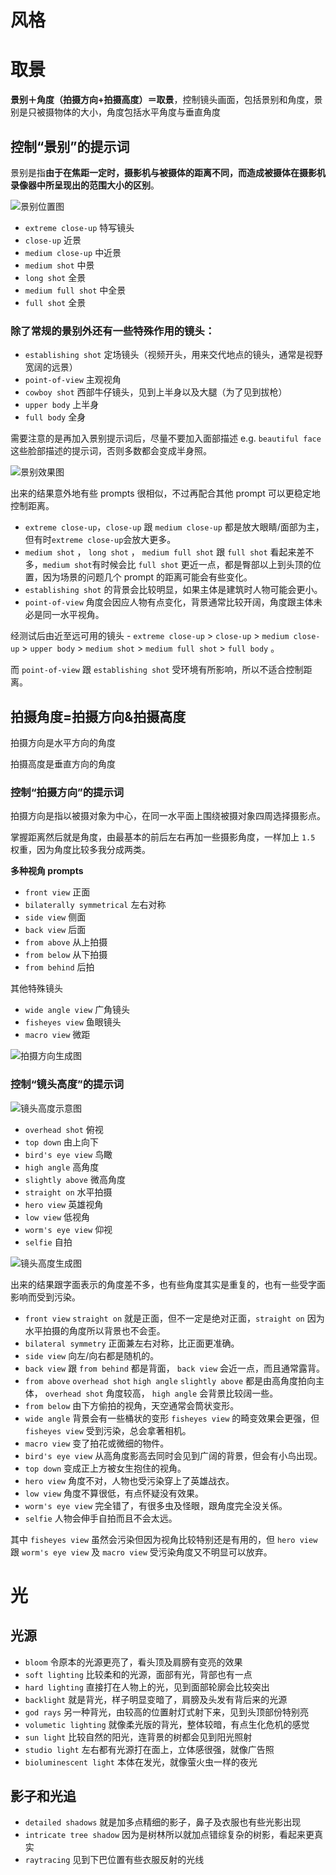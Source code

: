 # 风格





# 取景

**景别＋角度（拍摄方向+拍摄高度）＝取景**，控制镜头画面，包括景别和角度，景别是只被摄物体的大小，角度包括水平角度与垂直角度



## 控制“景别”的提示词

景别是指**由于在焦距一定时，摄影机与被摄体的距离不同，而造成被摄体在摄影机录像器中所呈现出的范围大小的区别**。

![景别位置图](https://raw.githubusercontent.com/OverCookkk/PicBed/master/blogImg/%E6%99%AF%E5%88%AB%E4%BD%8D%E7%BD%AE%E5%9B%BE.jpg)

- `extreme close-up` 特写镜头
- `close-up` 近景
- `medium close-up` 中近景
- `medium shot` 中景
- `long shot` 全景
- `medium full shot` 中全景
- `full shot` 全景

### **除了常规的景别外还有一些特殊作用的镜头：**

- `establishing shot` 定场镜头（视频开头，用来交代地点的镜头，通常是视野宽阔的远景）
- `point-of-view` 主观视角
- `cowboy shot` 西部牛仔镜头，见到上半身以及大腿（为了见到拔枪）
- `upper body` 上半身
- `full body` 全身

需要注意的是再加入景别提示词后，尽量不要加入面部描述 e.g. `beautiful face`这些脸部描述的提示词，否则多数都会变成半身照。

![景别效果图](https://raw.githubusercontent.com/OverCookkk/PicBed/master/blogImg/%E6%99%AF%E5%88%AB%E6%95%88%E6%9E%9C%E5%9B%BE.jpg)

出来的结果意外地有些 prompts 很相似，不过再配合其他 prompt 可以更稳定地控制距离。

- `extreme close-up`，`close-up` 跟 `medium close-up` 都是放大眼睛/面部为主，但有时`extreme close-up`会放大更多。
- `medium shot` ， `long shot` ， `medium full shot` 跟 `full shot` 看起来差不多，`medium shot`有时候会比 `full shot` 更近一点，都是臀部以上到头顶的位置，因为场景的问题几个 prompt 的距离可能会有些变化。
- `establishing shot` 的背景会比较明显，如果主体是建筑时人物可能会更小。
- `point-of-view` 角度会因应人物有点变化，背景通常比较开阔，角度跟主体未必是同一水平视角。

经测试后由近至远可用的镜头 - `extreme close-up` > `close-up` > `medium close-up` > `upper body` > `medium shot` > `medium full shot` > `full body` 。

而 `point-of-view` 跟 `establishing shot` 受环境有所影响，所以不适合控制距离。



## 拍摄角度=拍摄方向&拍摄高度

拍摄方向是水平方向的角度

拍摄高度是垂直方向的角度

### 控制“拍摄方向”的提示词

拍摄方向是指以被摄对象为中心，在同一水平面上围绕被摄对象四周选择摄影点。

掌握距离然后就是角度，由最基本的前后左右再加一些摄影角度，一样加上 `1.5` 权重，因为角度比较多我分成两类。

**多种视角 prompts**

- `front view` 正面
- `bilaterally symmetrical` 左右对称
- `side view` 侧面
- `back view` 后面
- `from above` 从上拍摄
- `from below` 从下拍摄
- `from behind` 后拍

其他特殊镜头

- `wide angle view` 广角镜头
- `fisheyes view` 鱼眼镜头
- `macro view` 微距

![拍摄方向生成图](https://raw.githubusercontent.com/OverCookkk/PicBed/master/blogImg/%E6%8B%8D%E6%91%84%E6%96%B9%E5%90%91%E7%94%9F%E6%88%90%E5%9B%BE.jpg)





### 控制“镜头高度”的提示词

![镜头高度示意图](https://raw.githubusercontent.com/OverCookkk/PicBed/master/blogImg/%E9%95%9C%E5%A4%B4%E9%AB%98%E5%BA%A6%E7%A4%BA%E6%84%8F%E5%9B%BE.jpg)



- `overhead shot` 俯视
- `top down` 由上向下
- `bird's eye view` 鸟瞰
- `high angle` 高角度
- `slightly above` 微高角度
- `straight on` 水平拍摄
- `hero view` 英雄视角
- `low view` 低视角
- `worm's eye view` 仰视
- `selfie` 自拍

![镜头高度生成图](https://raw.githubusercontent.com/OverCookkk/PicBed/master/blogImg/%E9%95%9C%E5%A4%B4%E9%AB%98%E5%BA%A6%E7%94%9F%E6%88%90%E5%9B%BE.jpg)

出来的结果跟字面表示的角度差不多，也有些角度其实是重复的，也有一些受字面影响而受到污染。

- `front view` `straight on` 就是正面，但不一定是绝对正面，`straight on` 因为水平拍摄的角度所以背景也不会歪。
- `bilateral symmetry` 正面兼左右对称，比正面更准确。
- `side view` 向左/向右都是随机的。
- `back view` 跟 `from behind` 都是背面， `back view` 会近一点，而且通常露背。
- `from above` `overhead shot` `high angle` `slightly above` 都是由高角度拍向主体， `overhead shot` 角度较高， `high angle` 会背景比较阔一些。
- `from below` 由下方偷拍的视角，天空通常会筒状变形。
- `wide angle` 背景会有一些桶状的变形 `fisheyes view` 的畸变效果会更强，但 `fisheyes view` 受到污染，总会拿著相机。
- `macro view` 变了拍花或微细的物件。
- `bird's eye view` 从高角度影高去同时会见到广阔的背景，但会有小鸟出现。
- `top down`  变成正上方被女生抱住的视角。
- `hero view` 角度不对，人物也受污染穿上了英雄战衣。
- `low view` 角度不算很低，有点怀疑没有效果。
- `worm's eye view` 完全错了，有很多虫及怪眼，跟角度完全没关係。
- `selfie` 人物会伸手自拍而且不会太远。

其中 `fisheyes view` 虽然会污染但因为视角比较特别还是有用的，但 `hero view` 跟 `worm's eye view` 及  `macro view` 受污染角度又不明显可以放弃。





# 光



## 光源

- `bloom` 令原本的光源更亮了，看头顶及肩膀有变亮的效果
- `soft lighting` 比较柔和的光源，面部有光，背部也有一点
- `hard lighting` 直接打在人物上的光，见到面部轮廓会比较突出
- `backlight` 就是背光，样子明显变暗了，肩膀及头发有背后来的光源
- `god rays` 另一种背光，由较高的位置射灯式射下来，见到头顶部份特别亮
- `volumetic lighting` 就像柔光版的背光，整体较暗，有点生化危机的感觉
- `sun light` 比较自然的阳光，连背景的树都会见到阳光照射
- `studio light` 左右都有光源打在面上，立体感很强，就像广告照
- `bioluminescent light` 本体在发光，就像萤火虫一样的夜光



## 影子和光追

- `detailed shadows` 就是加多点精细的影子，鼻子及衣服也有些光影出现
- `intricate tree shadow` 因为是树林所以就加点错综复杂的树影，看起来更真实
- `raytracing` 见到下巴位置有些衣服反射的光线